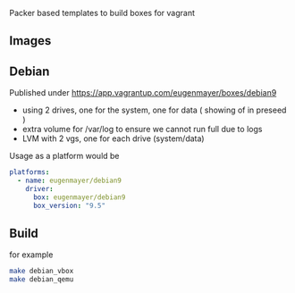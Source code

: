 Packer based templates to build boxes for vagrant

Images
----

## Debian

Published under https://app.vagrantup.com/eugenmayer/boxes/debian9

 - using 2 drives, one for the system, one for data ( showing of in preseed )
 - extra volume for /var/log to ensure we cannot run full due to logs
 - LVM with 2 vgs, one for each drive (system/data)
 

Usage as a platform would be

```yaml
platforms:
  - name: eugenmayer/debian9
    driver:
      box: eugenmayer/debian9
      box_version: "9.5"
```


Build
-----

for example

```bash
make debian_vbox
make debian_qemu
```

